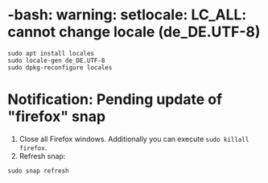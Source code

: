 # -bash: warning: setlocale: LC_ALL: cannot change locale (de_DE.UTF-8)

```shell
sudo apt install locales
sudo locale-gen de_DE.UTF-8
sudo dpkg-reconfigure locales
```

# Notification: Pending update of "firefox" snap

1. Close all Firefox windows. Additionally you can execute `sudo killall firefox`.
2. Refresh snap:  
```shell
sudo snap refresh
```